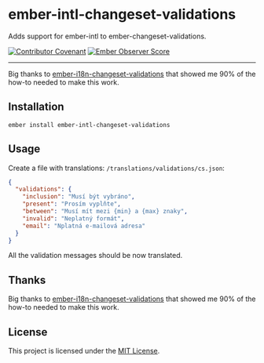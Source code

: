 ember-intl-changeset-validations
==============================================================================

Adds support for ember-intl to ember-changeset-validations.

[![Contributor Covenant](https://img.shields.io/badge/Contributor%20Covenant-v1.4%20adopted-ff69b4.svg)](code-of-conduct.md)
[![Ember Observer Score](https://emberobserver.com/badges/ember-intl-changeset-validations.svg)](https://emberobserver.com/addons/ember-intl-changeset-validations)

------------------------------------------------------------------------------

Big thanks to [ember-i18n-changeset-validations](https://github.com/mirai-audio/ember-i18n-changeset-validations) that showed me 90% of the how-to needed to make this work.


Installation
------------------------------------------------------------------------------

```
ember install ember-intl-changeset-validations
```

Usage
------------------------------------------------------------------------------

Create a file with translations: `/translations/validations/cs.json`:

```json
{
  "validations": {
    "inclusion": "Musí být vybráno",
    "present": "Prosím vyplňte",
    "between": "Musí mít mezi {min} a {max} znaky",
    "invalid": "Neplatný formát",
    "email": "Nplatná e-mailová adresa"
  }
}
```

All the validation messages should be now translated.

Thanks
------------------------------------------------------------------------------

Big thanks to [ember-i18n-changeset-validations](https://github.com/mirai-audio/ember-i18n-changeset-validations) that showed me 90% of the how-to needed to make this work.

License
------------------------------------------------------------------------------

This project is licensed under the [MIT License](LICENSE.md).
